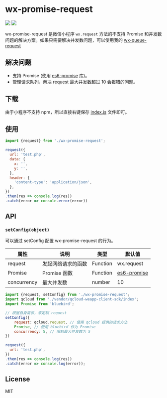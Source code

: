 # wx-promise-request

![](https://img.shields.io/badge/build-passing-44cb11.svg)
![](https://img.shields.io/badge/platform-Wechat-44cb11.svg)

wx-promise-request 是微信小程序 `wx.request` 方法的不支持 Promise 和并发数问题的解决方案。如果只需要解决并发数问题，可以使用我的 [wx-queue-request](https://github.com/zhengjunxin/wx-queue-request)

## 解决问题

- 支持 Promise (使用 [es6-promise](https://github.com/stefanpenner/es6-promise) 库)。
- 管理请求队列，解决 request 最大并发数超过 10 会报错的问题。

## 下载

由于小程序不支持 npm，所以直接右键保存 [index.js](https://zhengjunxin.github.io/wx-promise-request/dist/index.js) 文件即可。

## 使用

```js
import {request} from './wx-promise-request';

request({
  url: 'test.php',
  data: {
    x: '',
    y: '',
  },
  header: {
    'content-type': 'application/json',
  },
})
.then(res => console.log(res))
.catch(error => console.error(error))
```

## API

### `setConfig(object)`

可以通过 setConfig 配置 wx-promise-request 的行为。

| 属性 | 说明 | 类型 | 默认值 |
| -- | -- | -- | -- |
| request | 发起网络请求的函数 | Function | wx.request |
| Promise | Promise 函数 | Function | [es6-promise](https://github.com/stefanpenner/es6-promise) |
| concurrency | 最大并发数 | number | 10 |

```js
import {request, setConfig} from './wx-promise-request';
import qcloud from './vendor/qcloud-weapp-client-sdk/index';
import Promise from 'bluebird';

// 根据自身需求，来定制 request
setConfig({
    request: qcloud.request, // 使用 qcloud 提供的请求方法
    Promise, // 使用 bluebird 作为 Promise
    concurrency: 5, // 限制最大并发数为 5
})

request({
  url: 'test.php',
})
.then(res => console.log(res))
.catch(error => console.log(error));
```

## License

MIT
